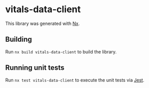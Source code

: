 # vitals-data-client

This library was generated with [Nx](https://nx.dev).

## Building

Run `nx build vitals-data-client` to build the library.

## Running unit tests

Run `nx test vitals-data-client` to execute the unit tests via [Jest](https://jestjs.io).

